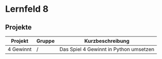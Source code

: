 # Lernfeld 8

## Projekte
| Projekt | Gruppe | Kurzbeschreibung |
| ------- | ------ | ---------------- |
| 4 Gewinnt | / | Das Spiel 4 Gewinnt in Python umsetzen |

